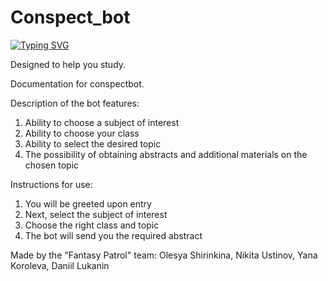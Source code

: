 # Conspect_bot
[![Typing SVG](https://readme-typing-svg.herokuapp.com?color=%2336BCF7&lines=Conspect+bot)](https://git.io/typing-svg)

Designed to help you study.

Documentation for conspectbot.

Description of the bot features:

1. Ability to choose a subject of interest
2. Ability to choose your class
3. Ability to select the desired topic
4. The possibility of obtaining abstracts and additional materials on the chosen topic

Instructions for use:

1. You will be greeted upon entry
2. Next, select the subject of interest
3. Choose the right class and topic
4. The bot will send you the required abstract

Made by the "Fantasy Patrol" team:
Olesya Shirinkina, Nikita Ustinov, Yana Koroleva, Daniil Lukanin
